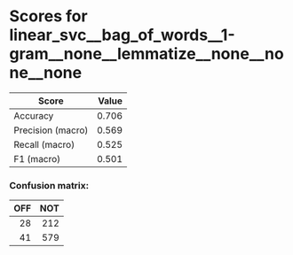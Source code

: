 # Scores for linear_svc__bag_of_words__1-gram__none__lemmatize__none__none__none
|      Score      |Value|
|-----------------|----:|
|Accuracy         |0.706|
|Precision (macro)|0.569|
|Recall (macro)   |0.525|
|F1 (macro)       |0.501|

### Confusion matrix:
|OFF|NOT|
|--:|--:|
| 28|212|
| 41|579|
